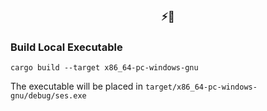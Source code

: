 <h3 align="center">⚡📎</h3>

### Build Local Executable

```
cargo build --target x86_64-pc-windows-gnu
```

The executable will be placed in `target/x86_64-pc-windows-gnu/debug/ses.exe`